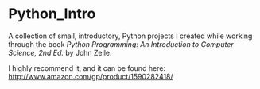 # Python_Intro
A collection of small, introductory, Python projects I created while working through the book <i>Python Programming: An Introduction to Computer Science, 2nd Ed.</i> by John Zelle.

I highly recommend it, and it can be found here:  http://www.amazon.com/gp/product/1590282418/
